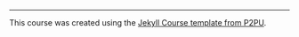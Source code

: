 ---

This course was created using the [Jekyll Course template from P2PU](http://github.com/p2pu/jekyll-course-template).
